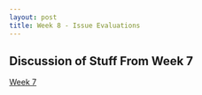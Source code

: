 ```yaml
---
layout: post
title: Week 8 - Issue Evaluations 
---
```


## Discussion of Stuff From Week 7

[Week 7](https://nyu-hfoss-project.github.io/owura82-blog/week07/)
